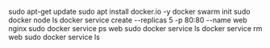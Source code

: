 sudo apt-get update
sudo apt install docker.io -y
docker swarm init
sudo docker node ls
docker service create --replicas 5 -p 80:80 --name web nginx
sudo docker service  ps web
sudo docker service ls
docker service rm web
sudo docker service ls